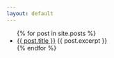 ```yaml
---
layout: default
---
```


<ul>
    {% for post in site.posts %}
    <li>
        <a href="{{ post.url }}">{{ post.title }}</a>
        {{ post.excerpt }}
    </li>
    {% endfor %}
</ul>
